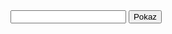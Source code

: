 <!DOCTYPE html>
<html lang="en">
<head>
    <meta charset="UTF-8">
    <meta http-equiv="X-UA-Compatible" content="IE=edge">
    <meta name="viewport" content="width=device-width, initial-scale=1.0">
    <title>Document</title>
</head>
<body>
    <form action= "">
        <input type="text" name="pole" />
        <button type="submit">Pokaz</button>
    </form>
    <div class="wynik"></div>
    <script>

        //odwołujemy sie do formularzu, pobiramy ten formularz

        const formularz = document.querySelector('form');

        const div=document.querySelector('.wynik');

        //przypisujemy zdarzenie do naszego formulara, które uruchomi funkcje przez przeglądarke zdarzenie nazywa sie submit
        formularz.addEventListener ('submit', (e)=> {
            
            e.preventDefault();

            //odwolujemy sie do pola w formularzu i pobieramy jego wartosc
            const wartoscPolaFormularza = document.querySelector('input[name=pole]').value;
            
            if(wartoscPolaFormularza % 2 == 0){
                div.textContent='Liczba jest parzysta';
            } else {
                div.textContent='Liczba jest nie przysta';
            }
            
            
            //wartosc pola formularza wrzucamy do diva
            //div.textContent=wartoscPolaFormularza;

        } );
    </script>
    

    </form>
</body>
</html>
